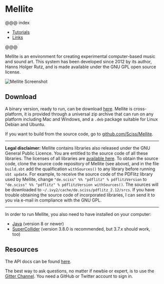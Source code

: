 # Mellite

@@@ index

- [Tutorials](tutorials.md)
- [Links](links.md)

@@@

Mellite is an environment for creating experimental computer-based music and sound art.
This system has been developed since 2012 by its author, Hanns Holger Rutz, and is made
available under the GNU GPL open source license.

![Mellite Screenshot](.../screenshot.png)

## Download

A binary version, ready to run, can be download [here](https://github.com/Sciss/Mellite/releases/latest).
Mellite is cross-platform, it is provided through a universal zip archive that can run on any platform
including Mac and Windows, and a `.deb` package suitable for Linux Debian and Ubuntu.

If you want to build from the source code, go to [github.com/Sciss/Mellite](http://github.com/Sciss/Mellite).

----

**Legal disclaimer:**
Mellite contains libraries also released under the GNU General Public Licence.
You are entitled to the source code of all these libraries. The licenses of
all libraries are [available here](https://github.com/Sciss/Mellite/tree/master/licenses). To
obtain the source code, clone the source code repository of Mellite (see above), and in the file
`build.sbt` add the qualification `withSources()` to any library before running `sbt update`.
For example, to receive the source code of the PDFlitz library used by Mellite, change
`"de.sciss" %% "pdflitz" % pdflitzVersion` to `"de.sciss" %% "pdflitz" % pdflitzVersion withSources()`.
The sources will be downloaded to `~/.ivy2/cache/de.sciss/pdflitz_2.12/srcs`.
If you have trouble obtaining the source code of incorporated libraries, I can send it to you via e-mail
in compliance with the GNU GPL.

----

In order to run Mellite, you also need to have installed on your computer:

- [Java](https://www.java.com/download/) (version 8 or newer)
- [SuperCollider](https://supercollider.github.io/download) (version 3.8.0 is recommended, but 3.7.x should work, too)

## Resources

The API docs can be found [here](latest/api/de/sciss/).

The best way to ask questions, no matter if newbie or expert, is to use the [Gitter Channel](https://gitter.im/Sciss/Mellite). You need a GitHub or Twitter account to sign in.
